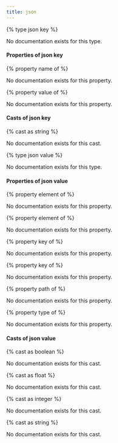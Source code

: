```yaml
---
title: json
---
```


{% type json key %}

No documentation exists for this type.

#### Properties of json key

{% property name of <json key> %}

No documentation exists for this property.

{% property value of <json key> %}

No documentation exists for this property.

#### Casts of json key

{% cast <json key> as string %}

No documentation exists for this cast.

{% type json value %}

No documentation exists for this type.

#### Properties of json value

{% property element <integer> of <json value> %}

No documentation exists for this property.

{% property element of <json value> %}

No documentation exists for this property.

{% property key <string> of <json value> %}

No documentation exists for this property.

{% property key of <json value> %}

No documentation exists for this property.

{% property path <string> of <json value> %}

No documentation exists for this property.

{% property type of <json value> %}

No documentation exists for this property.

#### Casts of json value

{% cast <json value> as boolean %}

No documentation exists for this cast.

{% cast <json value> as float %}

No documentation exists for this cast.

{% cast <json value> as integer %}

No documentation exists for this cast.

{% cast <json value> as string %}

No documentation exists for this cast.

